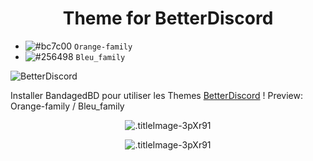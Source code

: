 <h1 align="center">Theme for BetterDiscord</h1>

- ![#bc7c00](https://placehold.it/15/bc7c00/b5e853?text=+) `Orange-family`
- ![#256498](https://placehold.it/15/256498/b5e853?text=+) `Bleu_family`


![BetterDiscord](http://icons.iconarchive.com/icons/ncrow/mega-pack-1/24/WinZIP-icon.png)


Installer BandagedBD pour utiliser les Themes  [BetterDiscord](https://betterdiscord.net/home/) !
Preview: Orange-family / Bleu_family
<p align="center">
  <img alt=".titleImage-3pXr91" src="https://i.imgur.com/OxNaNFO.png">
</p>
<p align="center">
  <img alt=".titleImage-3pXr91" src="https://i.imgur.com/budElif.png">
</p>
